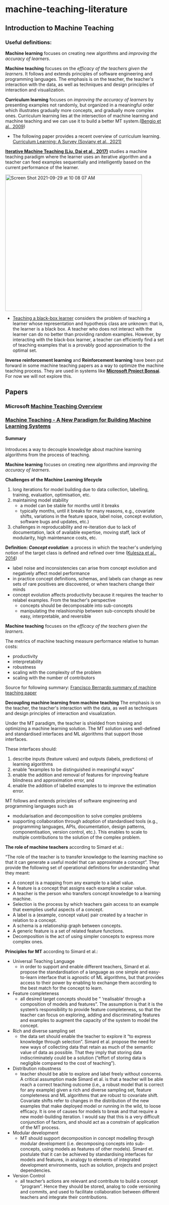 # machine-teaching-literature

## Introduction to Machine Teaching

### Useful definitions:

**Machine learning** focuses on creating new algorithms and *improving the accuracy of learners*.  

**Machine teaching** focuses on the *efficacy of the teachers given the learners*. It follows and extends principles of software engineering and programming languages. The emphasis is on the teacher, the teacher's interaction with the data, as well as techniques and design principles of interaction and visualization. 

**Curriculum learning** focuses on *improving the accuracy of learners* by presenting examples not randomly, but organized in a meaningful order which illustrates gradually more concepts, and gradually more complex ones. Curriculum learning lies at the intersection of machine learning and machine teaching and we can use it to build a better MT system.([Bengio et al., 2009](https://ronan.collobert.com/pub/matos/2009_curriculum_icml.pdf))
- The following paper provides a recent overview of curriculum learning. [Curriculum Learning: A Survey (Soviany et al., 2021)](https://arxiv.org/abs/2101.10382)

[**Iterative Machine Teaching (Liu, Dai et al., 2017)**](https://arxiv.org/abs/1705.10470) studies a machine teaching paradigm where the learner uses an iterative algorithm and a teacher can feed examples sequentially and intelligently based on the current performance of the learner.

<img width="433" alt="Screen Shot 2021-09-29 at 10 08 07 AM" src="https://user-images.githubusercontent.com/44941782/135296788-e3ac02b5-9069-4245-adbd-53de59918699.png">

- [Teaching a black-box learner](http://proceedings.mlr.press/v97/dasgupta19a.html) considers the problem of teaching a learner whose representation and hypothesis class are unknown: that is, the learner is a black box. A teacher who does not interact with the learner can do no better than providing random examples. However, by interacting with the black-box learner, a teacher can efficiently find a set of teaching examples that is a provably good approximation to the optimal set.

**Inverse reinforcement learning** and **Reinforcement learning** have been put forward in some machine teaching papers as a way to optimize the machine teaching process. They are used in systems like **[Microsoft Project Bonsai](https://azure.microsoft.com/en-us/services/project-bonsai/)**. For now we will not explore this.

## Papers

### Microsoft [Machine Teaching Overview](https://docs.microsoft.com/en-us/azure/architecture/solution-ideas/articles/machine-teaching)

### [Machine Teaching - A New Paradigm for Building Machine Learning Systems](https://arxiv.org/abs/1707.06742)

#### Summary

Introduces a way to decouple knowledge about machine learning algorithms from the process of teaching.   

**Machine learning** focuses on creating new algorithms and *improving the accuracy of learners*.  

**Challenges of the Machine Learning lifecycle**
1. long iterations for model building due to data collection, labelling, training, evaluation, optimisation, etc.
2. maintaining model stability
    - a model can be stable for months until it breaks
    - typically months, until it breaks for many reasons, e.g., covariate shifts, variations in the feature space, label noise, concept evolution, software bugs and updates, etc.)
3. challenges in reproducability and re-iteration due to lack of documentation, lack of available expertise, moving staff, lack of modularity, high maintenance costs, etc.

**Definition: *Concept evolution***: a process in which the teacher's underlying notion of the target class is defined and refined over time ([Kulesza et al., 2014](https://www.microsoft.com/en-us/research/publication/structured-labeling-for-facilitating-concept-evolution-in-machine-learning/))
- label noise and inconsistencies can arise from concept evolution and negatively affect model performance
- in practice concept definitions, schemas, and labels can change as new sets of rare positives are discovered, or when teachers change their minds
- concept evolution affects productivity because it requires the teacher to relabel examples. From the teacher's perspective
    - concepts should be decomposable into sub-concepts
    - manipulating the relashionship between sub-concepts should be easy, interpretable, and reversible

**Machine teaching** focuses on the *efficacy of the teachers given the learners*. 

The metrics of machine teaching measure performance relative to human costs:
- productivity
- interpretability
- robustness
- scaling with the complexity of the problem
- scaling with the number of contributors

Source for following summary: [Francisco Bernardo summary of machine teaching paper](https://franciscobernardo.medium.com/simard-et-al-machine-teaching-a-new-paradigm-for-building-machine-learning-systems-review-b596bca290c4)

**Decoupling machine learning from machine teaching**
The emphasis is on the teacher, the teacher's interaction with the data, as well as techniques and design principles of interaction and visualization. 

Under the MT paradigm, the teacher is shielded from training and optimizing a machine learning solution. The MT solution uses well-defined and standardised interfaces and ML algorithms that support those interfaces. 

These interfaces should:
1. describe inputs (feature values) and outputs (labels, predictions) of learning algorithms
2. enable “examples to be distinguished in meaningful ways”
3. enable the addition and removal of features for improving feature blindness and approximation error, and 
4. enable the addition of labelled examples to to improve the estimation error.

MT follows and extends principles of software engineering and programming languages such as
- modularisation and decomposition to solve complex problems
- supporting collaboration through adoption of standardised tools (e.g., programming languages, APIs, documentation, design patterns, componentisation, version control, etc.). This enables to scale to multiple contributions to the solution of the complex problem. 

**The role of machine teachers** according to Simard et al.:

“The role of the teacher is to transfer knowledge to the learning machine so that it can generate a useful model that can approximate a concept”. They provide the following set of operational definitions for understanding what they meant:
- A concept is a mapping from any example to a label value.
- A feature is a concept that assigns each example a scalar value.
- A teacher is the person who transfers concept knowledge to a learning machine.
- Selection is the process by which teachers gain access to an example that exemplies useful aspects of a concept.
- A label is a (example, concept value) pair created by a teacher in relation to a concept.
- A schema is a relationship graph between concepts.
- A generic feature is a set of related feature functions.
- Decomposition is the act of using simpler concepts to express more complex ones.

**Principles for MT** according to Simard et al.:

- Universal Teaching Language
    - in order to support and enable different teachers, Simard et al. propose the standardisation of a language as one simple and easy-to-learn interface that is agnostic of ML algorithms, but that provides access to their power by enabling to exchange them according to the best match for the concept to learn.
- Feature completeness 
    - all desired target concepts should be “ ‘realisable’ through a composition of models and features”. The assumption is that it is the system’s responsibility to provide feature completeness, so that the teacher can focus on exploring, adding and discriminating features and examples to augment the capacity of the system to model the concept.
- Rich and diverse sampling set 
    - the data set should enable the teacher to explore it “to express knowledge through selection”. Simard et al. propose the need for new ways of collecting data that retain as much of the semantic value of data as possible. That they imply that storing data indiscriminately could be a solution (“effort of storing data is negligible compared to the cost of teaching”).
- Distribution robustness 
    - teacher should be able to explore and label freely without concerns. A critical assumption made Simard et al. is that a teacher will be able reach a correct teaching outcome (i.e., a robust model that is correct for any example) given a rich and diverse sampling set, feature completeness and ML algorithms that are robust to covariate shift. Covariate shifts refer to changes in the distribution of the new examples that make deployed model or running in the wild, to loose efficacy. It is one of causes for models to break and that require a new model-building iteration. I would say that this is a very difficult conjunction of factors, and should act as a constrain of application of the MT process.
- Modular development 
    - MT should support decomposition in concept modelling through modular development (i.e. decomposing concepts into sub-concepts, using models as features of other models). Simard et. postulate that it can be achieved by standardising interfaces for models and features, in analogy to elements of integrated development environments, such as solution, projects and project dependencies.
- Version Control 
    - all teacher’s actions are relevant and contribute to build a concept “program”. Hence they should be stored, analog to code versioning and commits, and used to facilitate collaboration between different teachers and integrate their contributions.
